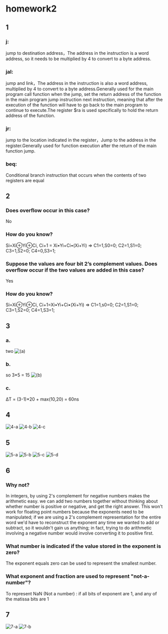 # homework2

## 1
### j:
jump to destination address，The address in the instruction is a word address, so it needs to be multiplied by 4 to convert to a byte address.
### jal:
 jump and link，The address in the instruction is also a word address, multiplied by 4 to convert to a byte address.Generally used for the main program call function when the jump, set the return address of the function in the main program jump instruction next instruction, meaning that after the execution of the function will have to go back to the main program to continue to execute.The register $ra is used specifically to hold the return address of the function.
### jr:
 jump to the location indicated in the register，Jump to the address in the register.Generally used for function execution after the return of the main function jump.
### beq:
Conditional branch instruction that occurs when the contents of two registers are equal

## 2
### Does overflow occur in this case?
  No
### How do you know?
  Si=Xi⊕Yi⊕Ci, Ci+1 = Xi•Yi+Ci•(Xi+Yi)
  => C1=1,S0=0; C2=1,S1=0; C3=1,S2=0; C4=0,S3=1;
### Suppose the values are four bit 2’s complement values. Does overflow occur if the two values are added in this case?
  Yes
### How do you know?
  Si=Xi⊕Yi⊕Ci, Ci+1=Xi•Yi+Ci•(Xi+Yi)
  => C1=1,s0=0; C2=1,S1=0; C3=1,S2=0; C4=1,S3=1;

## 3
### a. 
  two
  ![(a)](https://github.com/lovejavaee/ece331/blob/homework2/images/3-a.png?raw=true)
### b.
  so 3*5 = 15
   ![(b)](https://github.com/lovejavaee/ece331/blob/homework2/images/3-b.png?raw=true)
### c.
  ΔT = (3-1)*20 + max(10,20) = 60ns
## 4
 ![4-a](https://github.com/lovejavaee/ece331/blob/homework2/images/4-a.png?raw=true)
 ![4-b](https://github.com/lovejavaee/ece331/blob/homework2/images/4-b.png?raw=true)
 ![4-c](https://github.com/lovejavaee/ece331/blob/homework2/images/4-c.png?raw=true)
## 5
![5-a](https://github.com/lovejavaee/ece331/blob/homework2/images/5-a.png?raw=true)
![5-b](https://github.com/lovejavaee/ece331/blob/homework2/images/5-b.png?raw=true)
![5-c](https://github.com/lovejavaee/ece331/blob/homework2/images/5-c.png?raw=true)
![5-d](https://github.com/lovejavaee/ece331/blob/homework2/images/5-d.png?raw=true)

## 6
### Why not?
In integers, by using 2's complement for negative numbers makes the arithmetic easy.
we can add two numbers together without thinking about whether number is positive or negative, and get the right answer. 
This won't work for floating point numbers because the exponents need to be manipulated; if we are using a 2's complement representation for the entire word we'd have to reconstruct the exponent any time we wanted to add or subtract, so it wouldn't gain us anything; in fact, trying to do arithmetic involving a negative number would involve converting it to positive first.

### What number is indicated if the value stored in the exponent is zero?
The exponent equals zero can be used to represent the smallest number.

### What exponent and fraction are used to represent "not-a-number"?
To represent NaN (Not a number) : if all bits of exponent are 1, and any of the matissa bits are 1

## 7
![7-a](https://github.com/lovejavaee/ece331/blob/homework2/images/7-a.png?raw=true)
![7-b](https://github.com/lovejavaee/ece331/blob/homework2/images/7-b.png?raw=true)
